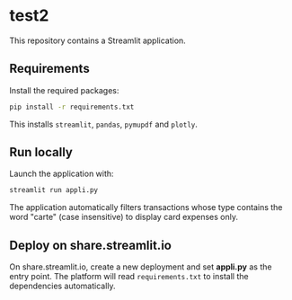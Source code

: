 # test2

This repository contains a Streamlit application.

## Requirements

Install the required packages:

```bash
pip install -r requirements.txt
```

This installs `streamlit`, `pandas`, `pymupdf` and `plotly`.

## Run locally

Launch the application with:

```bash
streamlit run appli.py
```

The application automatically filters transactions whose type contains the word
"carte" (case insensitive) to display card expenses only.

## Deploy on share.streamlit.io

On share.streamlit.io, create a new deployment and set **appli.py** as the entry point. The platform will read `requirements.txt` to install the dependencies automatically.
